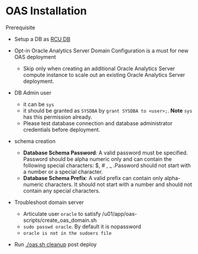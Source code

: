 # OAS Installation
Prerequisite
- Setup a DB as [RCU DB](https://github.com/davidkhala/oracle-analytic/blob/main/OAS/RCU/README.md)
- Opt-in Oracle Analytics Server Domain Configuration is a must for new OAS deployment
    - Skip only when creating an additional Oracle Analytics Server compute instance to scale out an existing Oracle Analytics Server deployment.

- DB Admin user
    - it can be `sys`
    - it should be granted as `SYSDBA` by `grant SYSDBA to <user>;`. **Note** `sys` has this permission already.
    - Please test database connection and database administrator credentials before deployment.
- schema creation
    - **Database Schema Password**: A valid password must be specified. Password should be alpha numeric only and can contain the following special characters: $, # , _ .Password should not start with a number or a special character.
    - **Database Schema Prefix**: A valid prefix can contain only alpha-numeric characters. It should not start with a number and should not contain any special characters.

- Troubleshoot domain server
    - Articulate user `oracle` to satisfy /u01/app/oas-scripts/create_oas_domain.sh
    - `sudo passwd oracle`. By default it is nopassword
    - `oracle is not in the sudoers file`
        
- Run [./oas.sh cleanup](https://github.com/davidkhala/oracle-PaaS-collection/blob/main/analytic/OAS/oas.sh) post deploy 
